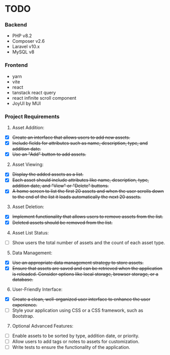 # TODO

### Backend
- PHP v8.2
- Composer v2.6
- Laravel v10.x
- MySQL v8

### Frontend
- yarn
- vite
- react
- tanstack react query
- react infinite scroll component
- JoyUI by MUI

### Project Requirements
1. Asset Addition:

- [x] ~~Create an interface that allows users to add new assets.~~
- [x] ~~Include fields for attributes such as name, description, type, and addition date.~~
- [x] ~~Use an "Add" button to add assets.~~

2. Asset Viewing:
- [x] ~~Display the added assets as a list.~~
- [x] ~~Each asset should include attributes like name, description, type, addition date, and "View" or "Delete" buttons.~~
- [x] ~~A home screen to list the first 20 assets and when the user scrolls down to the end of the list it loads automatically the next 20 assets.~~

3. Asset Deletion:
- [x] ~~Implement functionality that allows users to remove assets from the list.~~
- [x] ~~Deleted assets should be removed from the list.~~

4. Asset List Status:
- [ ] Show users the total number of assets and the count of each asset type.

5. Data Management:
- [x] ~~Use an appropriate data management strategy to store assets.~~
- [x] ~~Ensure that assets are saved and can be retrieved when the application is reloaded. Consider options like local storage, browser storage, or a database.~~

6. User-Friendly Interface:
- [x] ~~Create a clean, well-organized user interface to enhance the user experience.~~
- [ ] Style your application using CSS or a CSS framework, such as Bootstrap.

7. Optional Advanced Features:
- [ ] Enable assets to be sorted by type, addition date, or priority.
- [ ] Allow users to add tags or notes to assets for customization.
- [ ] Write tests to ensure the functionality of the application.